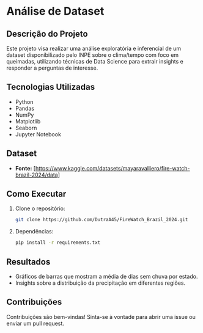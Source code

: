 # Análise de Dataset

## Descrição do Projeto
Este projeto visa realizar uma análise exploratória e inferencial de um dataset disponibilizado pelo INPE sobre o clima/tempo com foco em queimadas, utilizando técnicas de Data Science para extrair insights e responder a perguntas de interesse.

## Tecnologias Utilizadas
- Python
- Pandas
- NumPy
- Matplotlib
- Seaborn
- Jupyter Notebook

## Dataset
- **Fonte:** [https://www.kaggle.com/datasets/mayaravalliero/fire-watch-brazil-2024/data]


## Como Executar
1. Clone o repositório:
   ```bash
   git clone https://github.com/DutraA45/FireWatch_Brazil_2024.git

2. Dependências:
    ```bash
    pip install -r requirements.txt

## Resultados
- Gráficos de barras que mostram a média de dias sem chuva por estado.
- Insights sobre a distribuição da precipitação em diferentes regiões.

## Contribuições
Contribuições são bem-vindas! Sinta-se à vontade para abrir uma issue ou enviar um pull request.
